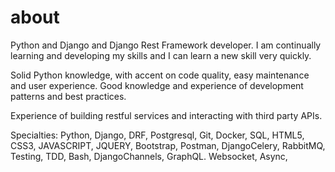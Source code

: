 # about

Python and Django and Django Rest Framework developer.
I am continually learning and developing my skills and I can learn a new skill very quickly.

Solid Python knowledge, with accent on code quality, easy maintenance and user experience. Good knowledge and experience of development patterns and best practices.

Experience of building restful services and interacting with third party APIs.

Specialties: Python, Django, DRF, Postgresql, Git, Docker, SQL, HTML5, CSS3, JAVASCRIPT, JQUERY, Bootstrap, Postman, DjangoCelery, RabbitMQ, Testing, TDD, Bash, DjangoChannels, GraphQL. Websocket, Async,
